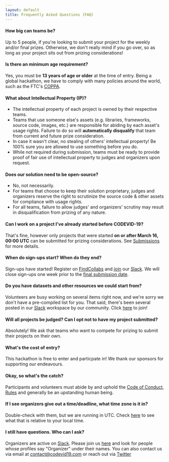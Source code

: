 ```yaml
---
layout: default
title: Frequently Asked Questions (FAQ)
---
```


#### How big can teams be?

Up to 5 people, if you're looking to submit your project for the weekly and/or final prizes. Otherwise, we don't really mind if you go over, so as long as your project sits out from prizing considerations!

#### Is there an minimum age requirement?

Yes, you must be **13 years of age or older** at the time of entry. Being a global hackathon, we have to comply with many policies around the world, such as the FTC's [COPPA](https://www.ftc.gov/tips-advice/business-center/guidance/childrens-online-privacy-protection-rule-six-step-compliance).

#### What about Intellectual Property (IP)?

*   The intellectual property of each project is owned by their respective teams.
*   Teams that use someone else's assets (e.g. libraries, frameworks, source code, images, etc.) are responsible for abiding by each asset's usage rights. Failure to do so will **automatically disqualify** that team from current and future prize consideration.
*   In case it wasn't clear, no stealing of others' intellectual property! Be 100% sure you are allowed to use something before you do.
*   While not required during submission, teams must be ready to provide proof of fair use of intellectual property to judges and organizers upon request.

#### Does our solution need to be open-source?

*   No, not necessarily.
*   For teams that choose to keep their solution proprietary, judges and organizers reserve the right to scrutinize the source code & other assets for compliance with usage rights.
*   For all teams, failure to allow judges' and organizers' scrutiny may result in disqualification from prizing of any nature.

#### Can I work on a project I've already started before CODEVID-19?

That's fine, however only projects that were started **on or after March 16, 00:00 UTC** can be submitted for prizing considerations. See [Submissions](#submission) for more details.

#### When do sign-ups start? When do they end?

Sign-ups have started! Register on [FindCollabs](https://findcollabs.com/hackathon/codevid-19-isp21fkqtjupchx7kjed) and [join](https://join.slack.com/t/codevid-19/shared_invite/zt-cs8amank-jg7vUQeSUgX7K9cM9WZMfQ) our [Slack](https://codevid-19.slack.com). We will close sign-ups one week prior to the [final submission date](#submission).

#### Do you have datasets and other resources we could start from?

Volunteers are busy working on several items right now, and we're sorry we don't have a pre-compiled list for you. That said, there's been several posted in our [Slack](https://codevid-19.slack.com) workspace by our community. Click [here](https://join.slack.com/t/codevid-19/shared_invite/zt-cs8amank-jg7vUQeSUgX7K9cM9WZMfQ) to join!

#### Will all projects be judged? Can I opt not to have my project submitted?

Absolutely! We ask that teams who want to compete for prizing to submit their projects on their own.

#### What's the cost of entry?

This hackathon is free to enter and particpate in! We thank our sponsors for supporting our endeavours.

#### Okay, so what's the catch?

Participants and volunteers must abide by and uphold the [Code of Conduct](code-of-conduct.html), [Rules](#rules-submission-faq) and generally be an upstanding human being.

#### If I see organizers give out a time/deadline, what time zone is it in?

Double-check with them, but we are running in UTC. Check [here](https://www.timeanddate.com/worldclock/) to see what that is relative to your local time.

#### I still have questions. Who can I ask?

Organizers are active on [Slack](https://codevid-19.slack.com). Please join us [here](https://join.slack.com/t/codevid-19/shared_invite/zt-cs8amank-jg7vUQeSUgX7K9cM9WZMfQ) and look for people whose profiles say "Organizer" under their names. You can also contact us via email at [contact@codevid19.com](mailto:contact@codevid19.com) or reach out via [Twitter](https://twitter.com/codevid19)